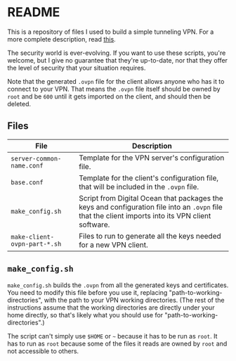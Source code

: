 # README

This is a repository of files I used to build a simple tunneling VPN. For a more complete description, read [this](https://jadesystems.ca/knowledgebase/).

The security world is ever-evolving. If you want to use these scripts, you're welcome, but I give no guarantee that they're up-to-date, nor that they offer the level of security that your situation requires.

Note that the generated `.ovpn` file for the client allows anyone who has it to connect to your VPN. That means the `.ovpn` file itself should be owned by `root` and be `600` until it gets imported on the client, and should then be deleted.

## Files

| File | Description |
| --- | --- |
| `server-common-name.conf` | Template for the VPN server's configuration file. |
| `base.conf` | Template for the client's configuration file, that will be included in the `.ovpn` file. |
| `make_config.sh` | Script from Digital Ocean that packages the keys and configuration file into an `.ovpn` file that the client imports into its VPN client software. |
| `make-client-ovpn-part-*.sh` | Files to run to generate all the keys needed for a new VPN client. |

## `make_config.sh`

`make_config.sh` builds the `.ovpn` from all the generated keys and certificates. You need to modify this file before you use it, replacing "path-to-working-directories", with the path to your VPN working directories. (The rest of the instructions assume that the working directories are directly under your home directly, so that's likely what you should use for "path-to-working-directories".)

The script can't simply use `$HOME` or `~` because it has to be run as `root`. It has to run as `root` because some of the files it reads are owned by `root` and not accessible to others.
